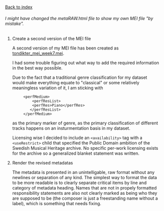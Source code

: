 [Back to index](../README.md)

###### I might have changed the metaRAW.html file to show my own MEI file "by mistake".

1. Create a second version of the MEI file

    A second version of my MEI file has been created as [tondikter_mei_week7.mei](../data/tondikter_mei_week7.mei).

    I had some trouble figuring out what way to add the required information in the best way possible. 

    Due to the fact that a traditional genre classification for my dataset would make everything equate to "classical" or some relatively meaningless variation of it, I am sticking with 
                
            <perfMedium>
            	<perfResList>
               	<perfRes>Piano</perfRes>
               </perfResList>
            </perfMedium>

    as the primary marker of genre, as the primary classification of different tracks happens on an insturmentation basis in my dataset.

    Licensing wise I decided to include an `<availability>` tag with a `<useRestrict>` child that specified the Public Domain ambition of the Swedish Musical Heritage archive. No specific per-work licensing exists for the archive so a generalized blanket statement was written.

2. Render the revised metadatas

    The metadata is presented in an unintelligable, raw format without any newlines or separation of any kind. The simplest way to format the data to be more readable is to clearly separate critical items by line and category of metadata heading. Names that are not in propely formatted responsibility statements are also not clearly marked as being who they are supposed to be (the composer is just a freestanding name without a label), which is something that needs fixing.